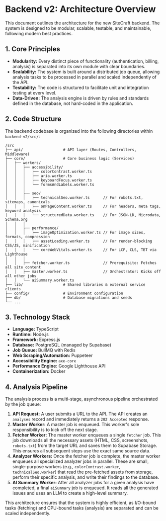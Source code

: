 # Backend v2: Architecture Overview

This document outlines the architecture for the new SiteCraft backend. The system is designed to be modular, scalable, testable, and maintainable, following modern best practices.

## 1. Core Principles

- **Modularity:** Every distinct piece of functionality (authentication, billing, analysis) is separated into its own module with clear boundaries.
- **Scalability:** The system is built around a distributed job queue, allowing analysis tasks to be processed in parallel and scaled independently of the API.
- **Testability:** The code is structured to facilitate unit and integration testing at every level.
- **Data-Driven:** The analysis engine is driven by rules and standards defined in the database, not hard-coded in the application.

## 2. Code Structure

The backend codebase is organized into the following directories within `backend-v2/src/`:

```
/src
├── api/                  # API layer (Routes, Controllers, Middleware)
├── core/                 # Core business logic (Services)
│   ├── workers/
│   │   ├── accessibility/
│   │   │   ├── colorContrast.worker.ts
│   │   │   ├── aria.worker.ts
│   │   │   ├── keyboardFocus.worker.ts
│   │   │   └── formsAndLabels.worker.ts
│   │   │
│   │   ├── seo/
│   │   │   ├── technicalSeo.worker.ts      // For robots.txt, sitemaps, canonicals
│   │   │   ├── onPageContent.worker.ts     // For headers, meta tags, keyword analysis
│   │   │   └── structuredData.worker.ts    // For JSON-LD, Microdata, Schema.org
│   │   │
│   │   ├── performance/
│   │   │   ├── imageOptimization.worker.ts // For image sizes, formats, compression
│   │   │   ├── assetLoading.worker.ts      // For render-blocking CSS/JS, minification
│   │   │   └── coreWebVitals.worker.ts     // For LCP, CLS, TBT via Lighthouse
│   │   │
│   │   ├── fetcher.worker.ts               // Prerequisite: Fetches all site content
│   │   ├── master.worker.ts                // Orchestrator: Kicks off all other jobs
│   │   └── aiSummary.worker.ts
├── lib/                  # Shared libraries & external service clients
├── config/               # Environment configuration
├── db/                   # Database migrations and seeds
└── ...
```

## 3. Technology Stack

- **Language:** TypeScript
- **Runtime:** Node.js
- **Framework:** Express.js
- **Database:** PostgreSQL (managed by Supabase)
- **Job Queue:** BullMQ with Redis
- **Web Scraping/Automation:** Puppeteer
- **Accessibility Engine:** `axe-core`
- **Performance Engine:** Google Lighthouse API
- **Containerization:** Docker

## 4. Analysis Pipeline

The analysis process is a multi-stage, asynchronous pipeline orchestrated by the job queue:

1.  **API Request:** A user submits a URL to the API. The API creates an `analyses` record and immediately returns a `202 Accepted` response.
2.  **Master Worker:** A master job is enqueued. This worker's sole responsibility is to kick off the next stage.
3.  **Fetcher Worker:** The master worker enqueues a single `fetcher` job. This job downloads all the necessary assets (HTML, CSS, screenshots, `robots.txt`) from the target URL and saves them to Supabase Storage. This ensures all subsequent steps use the exact same source data.
4.  **Analyzer Workers:** Once the fetcher job is complete, the master worker enqueues all specialized analyzer jobs in parallel. These are small, single-purpose workers (e.g., `colorContrast.worker`, `technicalSeo.worker`) that read the pre-fetched assets from storage, perform their specific analysis, and write their findings to the database.
5.  **AI Summary Worker:** After all analyzer jobs for a given analysis have completed, a final `aiSummary` job is enqueued. It reads all the generated issues and uses an LLM to create a high-level summary.

This architecture ensures that the system is highly efficient, as I/O-bound tasks (fetching) and CPU-bound tasks (analysis) are separated and can be scaled independently.
